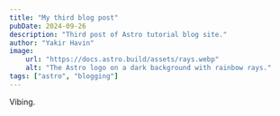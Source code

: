 ```yaml
---
title: "My third blog post"
pubDate: 2024-09-26
description: "Third post of Astro tutorial blog site."
author: "Yakir Havin"
image:
    url: "https://docs.astro.build/assets/rays.webp"
    alt: "The Astro logo on a dark background with rainbow rays."
tags: ["astro", "blogging"]
---
```


Vibing.